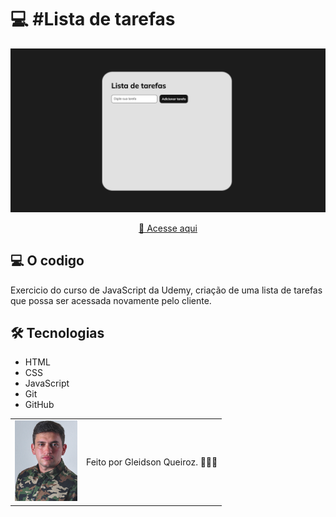 # 💻 #Lista de tarefas

<img src="./assets/imagem-do-projeto.png" alt="Imagem do projeto" />

<div align="center">

[🚀 Acesse aqui](https://queiiroz.github.io/lista-de-tarefas/)

</div>

## 💻 O codigo

Exercicio do curso de JavaScript da Udemy, criação de uma lista de tarefas que possa ser
acessada novamente pelo cliente.

## 🛠 Tecnologias

- HTML
- CSS
- JavaScript
- Git
- GitHub

<table>
  <tr>
    <td>
     <img src="./assets/avatar-gleidsonqueiroz.png" alt="Avatar gleidson queiroz" width="100px"/>
    </td>
    <td>
      Feito por Gleidson Queiroz.</a> 🙋🏼‍♂️
    </td>
  </tr>
</table>
